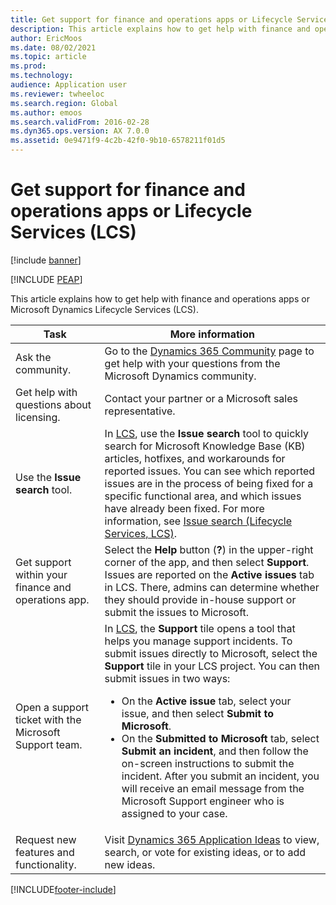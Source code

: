 ```yaml
---
title: Get support for finance and operations apps or Lifecycle Services (LCS)
description: This article explains how to get help with finance and operations apps or Microsoft Dynamics Lifecycle Services (LCS).
author: EricMoos
ms.date: 08/02/2021
ms.topic: article
ms.prod: 
ms.technology: 
audience: Application user
ms.reviewer: twheeloc
ms.search.region: Global
ms.author: emoos
ms.search.validFrom: 2016-02-28
ms.dyn365.ops.version: AX 7.0.0
ms.assetid: 0e9471f9-4c2b-42f0-9b10-6578211f01d5
---
```


# Get support for finance and operations apps or Lifecycle Services (LCS)

[!include [banner](../../../finance/includes/banner.md)]


[!INCLUDE [PEAP](../../../includes/peap-3.md)]

This article explains how to get help with finance and operations apps or Microsoft Dynamics Lifecycle Services (LCS). 

<table>
<thead>
<tr>
<th>Task</th>
<th>More information</th>
</tr>
</thead>
<tbody>
<tr>
<td>Ask the community.</td>
<td>Go to the <a href="https://community.dynamics.com/">Dynamics 365 Community</a> page to get help with your questions from the Microsoft Dynamics community.</td>
</tr>
<tr>
<td>Get help with questions about licensing.</td>
<td>Contact your partner or a Microsoft sales representative.</td>
</tr>
<tr>
<td>Use the <strong>Issue search</strong> tool.</td>
<td>In <a href="https://lcs.dynamics.com/">LCS</a>, use the <strong>Issue search</strong> tool to quickly search for Microsoft Knowledge Base (KB) articles, hotfixes, and workarounds for reported issues. You can see which reported issues are in the process of being fixed for a specific functional area, and which issues have already been fixed. For more information, see <a href="../../dev-itpro/lifecycle-services/issue-search-lcs.md">Issue search (Lifecycle Services, LCS)</a>.</td>
</tr>
<tr>
<td>Get support within your finance and operations app.</td>
<td>Select the <strong>Help</strong> button (<strong>?</strong>) in the upper-right corner of the app, and then select <strong>Support</strong>. Issues are reported on the <strong>Active issues</strong> tab in LCS. There, admins can determine whether they should provide in-house support or submit the issues to Microsoft.</td>
</tr>
<tr>
<td>Open a support ticket with the Microsoft Support team.</td>
<td>In <a href="https://lcs.dynamics.com/">LCS</a>, the <strong>Support</strong> tile opens a tool that helps you manage support incidents. To submit issues directly to Microsoft, select the <strong>Support</strong> tile in your LCS project. You can then submit issues in two ways:
<ul>
<li>On the <strong>Active issue</strong> tab, select your issue, and then select <strong>Submit to Microsoft</strong>.</li>
<li>On the <strong>Submitted to Microsoft</strong> tab, select <strong>Submit an incident</strong>, and then follow the on-screen instructions to submit the incident. After you submit an incident, you will receive an email message from the Microsoft Support engineer who is assigned to your case.</li>
</ul>
</td>
</tr>
<tr>
<td>Request new features and functionality.</td>
<td>Visit <a href="https://experience.dynamics.com/ideas/">Dynamics 365 Application Ideas</a> to view, search, or vote for existing ideas, or to add new ideas.</td>
</tr>
</tbody>
</table>


[!INCLUDE[footer-include](../../../includes/footer-banner.md)]

